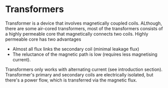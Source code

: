 # Transformers
Transformer is a device that involves magnetically coupled coils. ALthough, there are some air-cored transformers, most of the transformers consists of a highly permeable core that magnetically connects two coils. Highly permeable core has two advantages

- Almost all flux links the secondary coil (minimal leakage flux)
- The reluctance of the magnetic path is low (requires less magnetising current).

Transformers only works with alternating current (see introduction section).
Transformer's  primary and secondary coils are electrically isolated, but there's a power flow, which is transferred via the magnetic flux.


